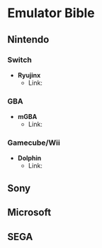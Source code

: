 # Emulator Bible

## Nintendo

### Switch
- **Ryujinx**
  -  Link: 

### GBA
- **mGBA**
  - Link:

### Gamecube/Wii
- **Dolphin**
  - Link:

## Sony

## Microsoft

## SEGA

